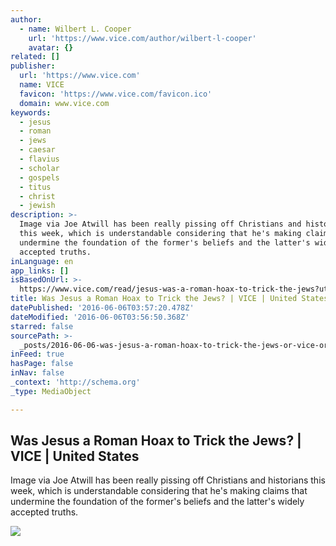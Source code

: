 ```yaml
---
author:
  - name: Wilbert L. Cooper
    url: 'https://www.vice.com/author/wilbert-l-cooper'
    avatar: {}
related: []
publisher:
  url: 'https://www.vice.com'
  name: VICE
  favicon: 'https://www.vice.com/favicon.ico'
  domain: www.vice.com
keywords:
  - jesus
  - roman
  - jews
  - caesar
  - flavius
  - scholar
  - gospels
  - titus
  - christ
  - jewish
description: >-
  Image via Joe Atwill has been really pissing off Christians and historians
  this week, which is understandable considering that he's making claims that
  undermine the foundation of the former's beliefs and the latter's widely
  accepted truths.
inLanguage: en
app_links: []
isBasedOnUrl: >-
  https://www.vice.com/read/jesus-was-a-roman-hoax-to-trick-the-jews?utm_source=vicefbus
title: Was Jesus a Roman Hoax to Trick the Jews? | VICE | United States
datePublished: '2016-06-06T03:57:20.478Z'
dateModified: '2016-06-06T03:56:50.368Z'
starred: false
sourcePath: >-
  _posts/2016-06-06-was-jesus-a-roman-hoax-to-trick-the-jews-or-vice-or-united-st.md
inFeed: true
hasPage: false
inNav: false
_context: 'http://schema.org'
_type: MediaObject

---
```

<article style=""><h1>Was Jesus a Roman Hoax to Trick the Jews? | VICE | United States</h1><p>Image via Joe Atwill has been really pissing off Christians and historians this week, which is understandable considering that he's making claims that undermine the foundation of the former's beliefs and the latter's widely accepted truths.</p><img src="https://vice-images.vice.com/images/articles/meta/2013/10/26/was-jesus-a-roman-hoax-to-trick-the-jews-1413281075828.jpeg?resize=*:*&amp;output-quality=75" /></article>